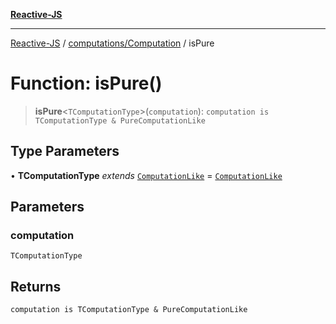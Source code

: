 [**Reactive-JS**](../../../README.md)

***

[Reactive-JS](../../../README.md) / [computations/Computation](../README.md) / isPure

# Function: isPure()

> **isPure**\<`TComputationType`\>(`computation`): `computation is TComputationType & PureComputationLike`

## Type Parameters

• **TComputationType** *extends* [`ComputationLike`](../../interfaces/ComputationLike.md) = [`ComputationLike`](../../interfaces/ComputationLike.md)

## Parameters

### computation

`TComputationType`

## Returns

`computation is TComputationType & PureComputationLike`
